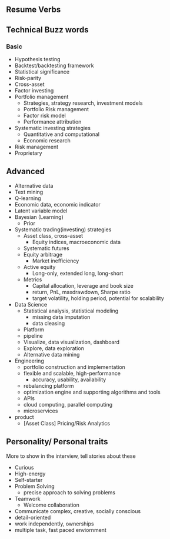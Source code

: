 ## Resume Verbs

## Technical Buzz words

### Basic

* Hypothesis testing
* Backtest/backtesting framework
* Statistical significance
* Risk-parity
* Cross-asset
* Factor investing
* Portfolio management
  * Strategies, strategy research, investment models
  * Portfolio Risk management
  * Factor risk model
  * Performance attribution
* Systematic investing strategies
  * Quantitative and computational
  * Economic research
* Risk management
* Proprietary 

## Advanced

* Alternative data
* Text mining
* Q-learning
* Economic data, economic indicator
* Latent variable model
* Bayesian \(Learning\)
  * Prior
* Systematic trading\(investing\) strategies
  * Asset class, cross-asset
    * Equity indices, macroeconomic data
  * Systematic futures
  * Equity arbitrage
    * Market inefficiency
  * Active equity
    * Long-only, extended long, long-short
  * Metrics
    * Capital allocation, leverage and book size
    * return, PnL, maxdrawdown, Sharpe ratio
    * target volatility, holding period, potential for scalability
* Data Science
  * Statistical analysis, statistical modeling
    * missing data imputation
    * data cleasing
  * Platform
  * pipeline
  * Visualize, data visualization, dashboard
  * Explore, data exploration
  * Alternative data mining
* Engineering
  * portfolio construction and implementation 
  * flexible and scalable, high-performance
    * accuracy, usability, availability
  * rebalancing platform 
  * optimization engine and supporting algorithms and tools
  * APIs 
  * cloud computing, parallel computing
  * microservices
* product
  * \[Asset Class\] Pricing/Risk Analytics

## Personality/ Personal traits

More to show in the interview, tell stories about these

* Curious
* High-energy
* Self-starter
* Problem Solving
  * precise approach to solving problems
* Teamwork
  * Welcome collaboration
* Communicate complex, creative, socially conscious
* detail-oriented
* work independently, ownerships
* multiple task, fast paced enviornment
